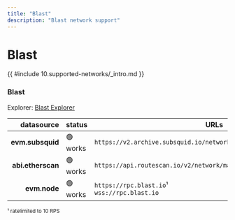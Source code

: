 ```yaml
---
title: "Blast"
description: "Blast network support"
---
```


# Blast

{{ #include 10.supported-networks/_intro.md }}

### Blast

Explorer: [Blast Explorer](https://blastexplorer.io/)

|        datasource | status   | URLs                                                                  |
| -----------------:|:-------- | --------------------------------------------------------------------- |
|  **evm.subsquid** | 🟢 works | `https://v2.archive.subsquid.io/network/blast-l2-mainnet`             |
| **abi.etherscan** | 🟢 works | `https://api.routescan.io/v2/network/mainnet/evm/43114/etherscan/api` |
|      **evm.node** | 🟢 works | `https://rpc.blast.io`¹ <br> `wss://rpc.blast.io`                      |

<sup>¹ ratelimited to 10 RPS</sup>
